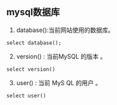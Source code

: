 ## mysql数据库
1. database():当前网站使用的数据库。

```mysql
select database();
```


2. version() : 当前MySQL 的版本 。

```mysql
select version()
```


3. user() : 当前 MyS QL 的用户 。

```mysql
select user()
```

